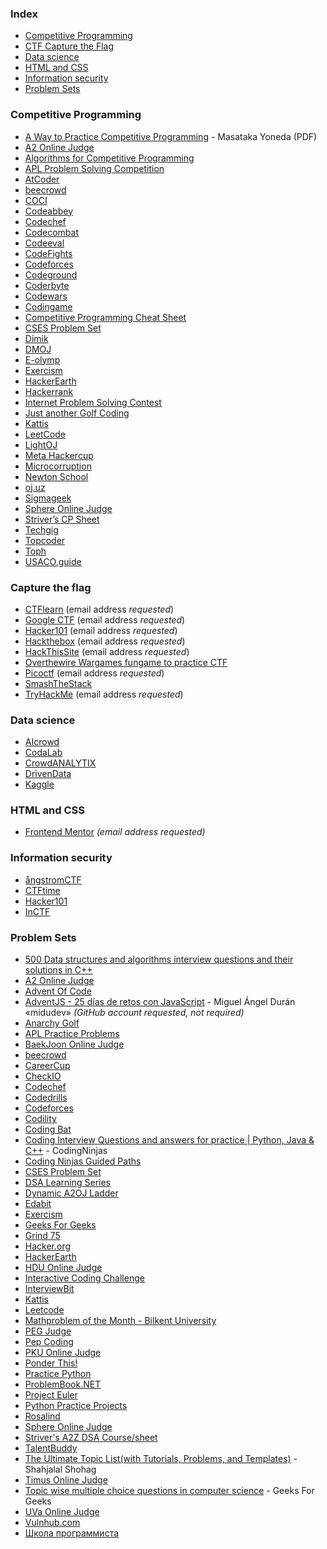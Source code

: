 ### Index

* [Competitive Programming](#competitive-programming)
* [CTF Capture the Flag](#capture-the-flag)
* [Data science](#data-science)
* [HTML and CSS](#html-and-css)
* [Information security](#information-security)
* [Problem Sets](#problem-sets)


### Competitive Programming

* [A Way to Practice Competitive Programming](https://github.com/E869120/Competitive-Programming/blob/master/%5BTutorial%5D%20A%20Way%20to%20Practice%20Competitive%20Programming.pdf) - Masataka Yoneda (PDF)
* [A2 Online Judge](https://a2oj.netlify.app)
* [Algorithms for Competitive Programming](https://cp-algorithms.com)
* [APL Problem Solving Competition](https://contest.dyalog.com)
* [AtCoder](https://atcoder.jp)
* [beecrowd](https://www.beecrowd.com.br)
* [COCI](https://hsin.hr/coci/)
* [Codeabbey](http://www.codeabbey.com)
* [Codechef](https://www.codechef.com/contests)
* [Codecombat](https://codecombat.com)
* [Codeeval](https://www.codeeval.com)
* [CodeFights](https://codefights.com)
* [Codeforces](http://codeforces.com/contests)
* [Codeground](https://www.codeground.org)
* [Coderbyte](https://coderbyte.com)
* [Codewars](http://www.codewars.com)
* [Codingame](https://www.codingame.com/start)
* [Competitive Programming Cheat Sheet](https://medium.com/cheat-sheets/cheat-sheet-for-competitive-programming-with-c-f2e8156d5aa9)
* [CSES Problem Set](https://cses.fi/problemset)
* [Dimik](https://dimikoj.com)
* [DMOJ](https://dmoj.ca)
* [E-olymp](https://www.e-olymp.com/en/)
* [Exercism](https://exercism.org)
* [HackerEarth](https://www.hackerearth.com)
* [Hackerrank](https://www.hackerrank.com)
* [Internet Problem Solving Contest](http://ipsc.ksp.sk)
* [Just another Golf Coding](http://jagc.org)
* [Kattis](https://open.kattis.com)
* [LeetCode](https://leetcode.com)
* [LightOJ](https://lightoj.com)
* [Meta Hackercup](https://www.facebook.com/codingcompetitions/hacker-cup/)
* [Microcorruption](https://microcorruption.com/login)
* [Newton School](https://my.newtonschool.co/contest/all)
* [oj.uz](https://oj.uz)
* [Sigmageek](https://sigmageek.com)
* [Sphere Online Judge](http://www.spoj.com/contests)
* [Striver’s CP Sheet](https://takeuforward.org/interview-experience/strivers-cp-sheet/)
* [Techgig](https://www.techgig.com)
* [Topcoder](https://www.topcoder.com)
* [Toph](https://toph.co)
* [USACO.guide](https://usaco.guide)


### Capture the flag

* [CTFlearn](https://ctflearn.com) (email address *requested*)
* [Google CTF](https://capturetheflag.withgoogle.com) (email address *requested*)
* [Hacker101](https://ctf.hacker101.com) (email address *requested*)
* [Hackthebox](https://www.hackthebox.eu) (email address *requested*)
* [HackThisSite](https://www.hackthissite.org) (email address *requested*)
* [Overthewire Wargames fungame to practice CTF](https://overthewire.org/wargames/bandit)
* [Picoctf](https://picoctf.org/resources.html) (email address *requested*)
* [SmashTheStack](http://www.smashthestack.org/main.html#wargames)
* [TryHackMe](https://tryhackme.com) (email address *requested*)


### Data science

* [AIcrowd](https://www.aicrowd.com)
* [CodaLab](https://codalab.lisn.upsaclay.fr)
* [CrowdANALYTIX](https://www.crowdanalytix.com/community)
* [DrivenData](https://www.drivendata.org)
* [Kaggle](https://www.kaggle.com)


### HTML and CSS

* [Frontend Mentor](https://www.frontendmentor.io/challenges?languages=CSS&sort=difficulty%7Casc&type=free) *(email address requested)*


### Information security

* [ångstromCTF](https://angstromctf.com)
* [CTFtime](https://ctftime.org)
* [Hacker101](https://ctf.hacker101.com)
* [InCTF](https://inctf.in)


### Problem Sets

* [500 Data structures and algorithms interview questions and their solutions in C++](https://www.quora.com/q/techiedelight/500-Data-Structures-and-Algorithms-interview-questions-and-their-solutions)
* [A2 Online Judge](https://a2oj.netlify.app)
* [Advent Of Code](http://adventofcode.com)
* [AdventJS - 25 días de retos con JavaScript](https://adventjs.dev) - Miguel Ángel Durán «midudev» *(GitHub account requested, not required)*
* [Anarchy Golf](http://golf.shinh.org)
* [APL Practice Problems](https://problems.tryapl.org)
* [BaekJoon Online Judge](http://www.acmicpc.net)
* [beecrowd](https://www.beecrowd.com.br)
* [CareerCup](http://www.careercup.com)
* [CheckIO](http://www.checkio.org)
* [Codechef](https://www.codechef.com/problems/school)
* [Codedrills](https://codedrills.io/competitive)
* [Codeforces](http://codeforces.com/problemset)
* [Codility](https://codility.com/programmers/)
* [Coding Bat](http://codingbat.com/java)
* [Coding Interview Questions and answers for practice \| Python, Java & C++](https://www.codingninjas.com/codestudio/problems) - CodingNinjas
* [Coding Ninjas Guided Paths](https://www.codingninjas.com/codestudio/guided-paths/data-structures-algorithms)
* [CSES Problem Set](https://cses.fi/problemset/)
* [DSA Learning Series](https://www.codechef.com/LEARNDSA)
* [Dynamic A2OJ Ladder](https://a2oj.herokuapp.com)
* [Edabit](https://edabit.com)
* [Exercism](http://exercism.io)
* [Geeks For Geeks](https://practice.geeksforgeeks.org)
* [Grind 75](https://www.techinterviewhandbook.org/grind75)
* [Hacker.org](http://www.hacker.org)
* [HackerEarth](https://www.hackerearth.com)
* [HDU Online Judge](http://acm.hdu.edu.cn)
* [Interactive Coding Challenge](https://github.com/donnemartin/interactive-coding-challenges)
* [InterviewBit](https://www.interviewbit.com)
* [Kattis](https://open.kattis.com)
* [Leetcode](https://leetcode.com)
* [Mathproblem of the Month - Bilkent University](http://www.fen.bilkent.edu.tr/~cvmath/prob-month.html)
* [PEG Judge](http://wcipeg.com)
* [Pep Coding](https://www.pepcoding.com/resources)
* [PKU Online Judge](http://poj.org)
* [Ponder This!](https://www.research.ibm.com/haifa/ponderthis/index.shtml)
* [Practice Python](https://www.practicepython.org)
* [ProblemBook.NET](https://github.com/AndreyAkinshin/ProblemBook.NET)
* [Project Euler](https://projecteuler.net)
* [Python Practice Projects](http://pythonpracticeprojects.com)
* [Rosalind](http://rosalind.info/problems/locations/)
* [Sphere Online Judge](http://www.spoj.com/problems/classical)
* [Striver's A2Z DSA Course/sheet](https://takeuforward.org/strivers-a2z-dsa-course/strivers-a2z-dsa-course-sheet-2)
* [TalentBuddy](http://www.talentbuddy.co/blog/)
* [The Ultimate Topic List(with Tutorials, Problems, and Templates)](https://blog.shahjalalshohag.com/topic-list/) - Shahjalal Shohag
* [Timus Online Judge](http://acm.timus.ru)
* [Topic wise multiple choice questions in computer science](https://www.geeksforgeeks.org/quiz-corner-gq/#C%20Programming%20Mock%20Tests) - Geeks For Geeks
* [UVa Online Judge](https://uva.onlinejudge.org/index.php?Itemid=8&option=com_onlinejudge)
* [Vulnhub.com](https://www.vulnhub.com)
* [Школа программиста](https://acmp.ru)

